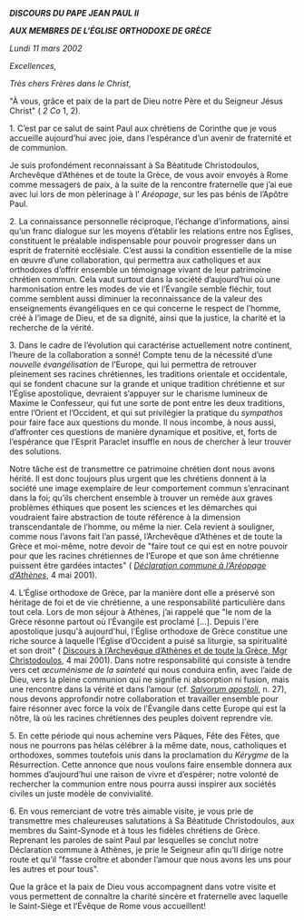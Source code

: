 ***DISCOURS DU PAPE JEAN PAUL II***

***AUX MEMBRES DE L'ÉGLISE ORTHODOXE DE GRÈCE***

*Lundi 11 mars 2002*

*Excellences,*

*Très chers Frères dans le Christ,*

"À vous, grâce et paix de la part de Dieu notre Père et du Seigneur Jésus Christ" ( *2 Co* 1, 2).

1\. C’est par ce salut de saint Paul aux chrétiens de Corinthe que je vous accueille aujourd’hui avec joie, dans l’espérance d’un avenir de fraternité et de communion.

Je suis profondément reconnaissant à Sa Béatitude Christodoulos, Archevêque d’Athènes et de toute la Grèce, de vous avoir envoyés à Rome comme messagers de paix, à la suite de la rencontre fraternelle que j’ai eue avec lui lors de mon pèlerinage à l’ *Aréopage*, sur les pas bénis de l’Apôtre Paul.

2\. La connaissance personnelle réciproque, l’échange d’informations, ainsi qu’un franc dialogue sur les moyens d’établir les relations entre nos Églises, constituent le préalable indispensable pour pouvoir progresser dans un esprit de fraternité ecclésiale. C’est aussi la condition essentielle de la mise en œuvre d’une collaboration, qui permettra aux catholiques et aux orthodoxes d’offrir ensemble un témoignage vivant de leur patrimoine chrétien commun. Cela vaut surtout dans la société d’aujourd’hui où une harmonisation entre les modes de vie et l’Évangile semble fléchir, tout comme semblent aussi diminuer la reconnaissance de la valeur des enseignements évangéliques en ce qui concerne le respect de l’homme, créé à l’image de Dieu, et de sa dignité, ainsi que la justice, la charité et la recherche de la vérité.

3\. Dans le cadre de l’évolution qui caractérise actuellement notre continent, l’heure de la collaboration a sonné! Compte tenu de la nécessité d’une *nouvelle évangélisation* de l’Europe, qui lui permettra de retrouver pleinement ses racines chrétiennes, les traditions orientale et occidentale, qui se fondent chacune sur la grande et unique tradition chrétienne et sur l’Église apostolique, devraient s’appuyer sur le charisme lumineux de Maxime le Confesseur, qui fut une sorte de pont entre les deux traditions, entre l’Orient et l’Occident, et qui sut privilégier la pratique du *sympathos* pour faire face aux questions du monde. Il nous incombe, à nous aussi, d’affronter ces questions de manière dynamique et positive, et, forts de l’espérance que l’Esprit Paraclet insuffle en nous de chercher à leur trouver des solutions.

Notre tâche est de transmettre ce patrimoine chrétien dont nous avons hérité. Il est donc toujours plus urgent que les chrétiens donnent à la société une image exemplaire de leur comportement commun s’enracinant dans la foi; qu’ils cherchent ensemble à trouver un remède aux graves problèmes éthiques que posent les sciences et les démarches qui voudraient faire abstraction de toute référence à la dimension transcendantale de l’homme, ou même la nier. Cela revient à souligner, comme nous l’avons fait l’an passé, l’Archevêque d’Athènes et de toute la Grèce et moi-même, notre devoir de "faire tout ce qui est en notre pouvoir pour que les racines chrétiennes de l’Europe et que son âme chrétienne puissent être gardées intactes" ( *[Déclaration commune à l’Aréopage d’Athènes](/content/john-paul-ii/fr/speeches/2001/documents/hf_jp-ii_spe_20010504_joint-declaration.html)*, 4 mai 2001).

4\. L’Église orthodoxe de Grèce, par la manière dont elle a préservé son héritage de foi et de vie chrétienne, a une responsabilité particulière dans tout cela. Lors de mon séjour à Athènes, j’ai rappelé que "le nom de la Grèce résonne partout où l’Évangile est proclamé \[...\]. Depuis l'ère apostolique jusqu'à aujourd'hui, l’Église orthodoxe de Grèce constitue une riche source à laquelle l’Église d’Occident a puisé sa liturgie, sa spiritualité et son droit" ( [Discours à l’Archevêque d’Athènes et de toute la Grèce, Mgr Christodoulos](/content/john-paul-ii/fr/speeches/2001/documents/hf_jp-ii_spe_20010504_archbishop-athens.html), 4 mai 2001). Dans notre responsabilité qui consiste à tendre vers cet *œcuménisme de la sainteté* qui nous conduira enfin, avec l’aide de Dieu, vers la pleine communion qui ne signifie ni absorption ni fusion, mais une rencontre dans la vérité et dans l’amour (cf. *[Salvorum apostoli](/content/john-paul-ii/fr/encyclicals/documents/hf_jp-ii_enc_19850602_slavorum-apostoli.html)*, n. 27), nous devons approfondir notre collaboration et travailler ensemble pour faire résonner avec force la voix de l’Évangile dans cette Europe qui est la nôtre, là où les racines chrétiennes des peuples doivent reprendre vie.

5\. En cette période qui nous achemine vers Pâques, Fête des Fêtes, que nous ne pourrons pas hélas célébrer à la même date, nous, catholiques et orthodoxes, sommes toutefois unis dans la proclamation du *Kérygme* de la Résurrection. Cette annonce que nous voulons faire ensemble donnera aux hommes d’aujourd’hui une raison de vivre et d’espérer; notre volonté de rechercher la communion entre nous pourra aussi inspirer aux sociétés civiles un juste modèle de convivialité.

6\. En vous remerciant de votre très aimable visite, je vous prie de transmettre mes chaleureuses salutations à Sa Béatitude Christodoulos, aux membres du Saint-Synode et à tous les fidèles chrétiens de Grèce. Reprenant les paroles de saint Paul par lesquelles se conclut notre Déclaration commune à Athènes, je prie le Seigneur afin qu’Il dirige notre route et qu’il "fasse croître et abonder l’amour que nous avons les uns pour les autres et pour tous".

Que la grâce et la paix de Dieu vous accompagnent dans votre visite et vous permettent de connaître la charité sincère et fraternelle avec laquelle le Saint-Siège et l’Évêque de Rome vous accueillent!